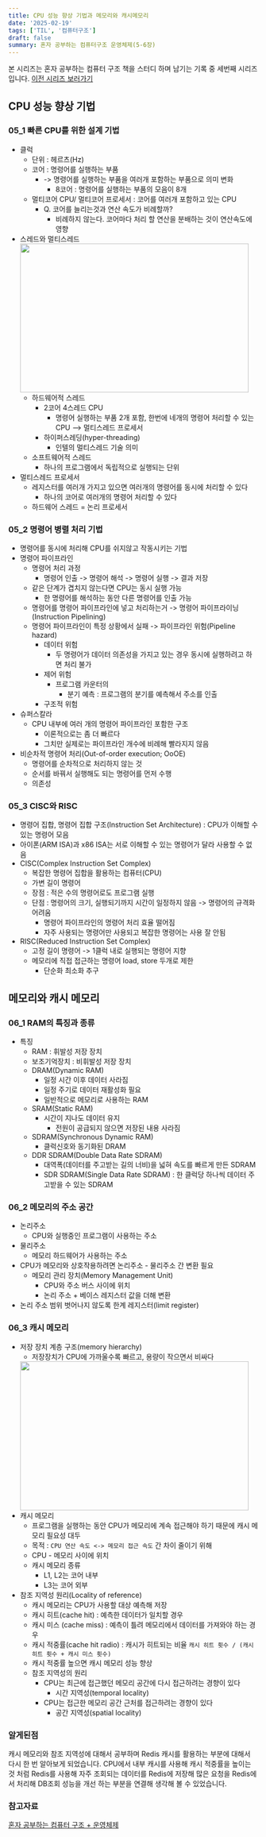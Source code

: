 ```yaml
---
title: CPU 성능 향상 기법과 메모리와 캐시메모리
date: '2025-02-19'
tags: ['TIL', '컴퓨터구조']
draft: false
summary: 혼자 공부하는 컴퓨터구조 운영체제(5-6장)
---
```

본 시리즈는 혼자 공부하는 컴퓨터 구조 책을 스터디 하며 남기는 기록 중 세번째 시리즈 입니다.
[이전 시리즈 보러가기](https://liv-blog.vercel.app/blog/TIL_20250212)

## CPU 성능 향상 기법

### 05_1 빠른 CPU를 위한 설계 기법

- 클럭
	- 단위 : 헤르츠(Hz)
	- 코어 : 명령어를 실행하는 부품
		- -> 명령어를 실행하는 부품을 여러개 포함하는 부품으로 의미 변화
			- 8코어 : 명령어를 실행하는 부품의 모음이 8개
	- 멀티코어 CPU/ 멀티코어 프로세서 : 코어를 여러개 포함하고 있는 CPU
		- Q. 코어를 늘리는것과 연산 속도가 비례할까?
			- 비례하지 않는다. 코어마다 처리 할 연산을 분배하는 것이 연산속도에 영향
- 스레드와 멀티스레드
	<img width="460" height="300" src="/static/images/project/type_of_thread.png"/>
	- 하드웨어적 스레드
		- 2코어 4스레드 CPU 
			- 명령어 실행하는 부품 2개 포함, 한번에 네개의 명령어 처리할 수 있는 CPU
				--> 멀티스레드 프로세서
		- 하이퍼스레딩(hyper-threading)
			- 인텔의 멀티스레드 기술 의미
	- 소프트웨어적 스레드
		- 하나의 프로그램에서 독립적으로 실행되는 단위
- 멀티스레드 프로세서
	- 레지스터를 여러개 가지고 있으면 여러개의 명령어를 동시에 처리할 수 있다
		- 하나의 코어로 여러개의 명령어 처리할 수 있다
	- 하드웨어 스레드 = 논리 프로세서

### 05_2 명령어 병렬 처리 기법

- 명령어를 동시에 처리해 CPU를 쉬지않고 작동시키는 기법
- 명령어 파이프라인
	- 명령어 처리 과정
		- 명령어 인출 -> 명령어 해석 -> 명령어 실행 -> 결과 저장
	- 같은 단계가 겹치지 않는다면 CPU는 동시 실행 가능
		- 한 명령어를 해석하는 동안 다른 명령어를 인출 가능
	- 명령어를 명령어 파이프라인에 넣고 처리하는거 -> 명령어 파이프라이닝(Instruction Pipelining)
	- 명령어 파이프라인이 특정 상황에서 실패 -> 파이프라인 위험(Pipeline hazard)
		- 데이터 위험
			- 두 명령어가 데이터 의존성을 가지고 있는 경우 동시에 실행하려고 하면 처리 불가
		- 제어 위험
			- 프로그램 카운터의
				- 분기 예측 : 프로그램의 분기를 예측해서 주소를 인출
		- 구조적 위험
- 슈퍼스칼라
	- CPU 내부에 여러 개의 명령어 파이프라인 포함한 구조
		- 이론적으로는 좀 더 빠르다
		- 그치만 실제로는 파이프라인 개수에 비례해 빨라지지 않음
- 비순차적 명령어 처리(Out-of-order execution; OoOE)
	- 명령어를 순차적으로 처리하지 않는 것
	- 순서를 바꿔서 실행해도 되는 명령어를 먼저 수행
	- 의존성

### 05_3 CISC와 RISC

- 명령어 집합, 명령어 집합 구조(Instruction Set Architecture) : CPU가 이해할 수 있는 명령어 모음
- 아이폰(ARM ISA)과 x86 ISA는 서로 이해할 수 있는 명령어가 달라 사용할 수 없음
- CISC(Complex Instruction Set Complex)
	- 복잡한 명령어 집합을 활용하는 컴퓨터(CPU)
	- 가변 길이 명령어
	- 장점 : 적은 수의 명령어로도 프로그램 실행
	- 단점 : 명령어의 크기, 실행되기까지 시간이 일정하지 않음 -> 명령어의 규격화 어려움
		- 명령어 파이프라인의 명령어 처리 효율 떨어짐
		- 자주 사용되는 명령어만 사용되고 복잡한 명령어는 사용 잘 안됨
- RISC(Reduced Instruction Set Complex)
	- 고정 길이 명령어 -> 1클럭 내로 실행되는 명령어 지향
	- 메모리에 직접 접근하는 명령어 load, store 두개로 제한
		- 단순화 최소화 추구

## 메모리와 캐시 메모리

### 06_1 RAM의 특징과 종류

- 특징
	- RAM : 휘발성 저장 장치
	- 보조기억장치 : 비휘발성 저장 장치
	- DRAM(Dynamic RAM)
		- 일정 시간 이후 데이터 사라짐
		- 일정 주기로 데이터 재활성화 필요
		- 일반적으로 메모리로 사용하는 RAM
	- SRAM(Static RAM)
		- 시간이 지나도 데이터 유지
			- 전원이 공급되지 않으면 저장된 내용 사라짐
	- SDRAM(Synchronous Dynamic RAM)
		- 클럭신호와 동기화된 DRAM
	- DDR SDRAM(Double Data Rate SDRAM)
		- 대역폭(데이터를 주고받는 길의 너비)을 넓혀 속도를 빠르게 만든 SDRAM
		- SDR SDRAM(Single Data Rate SDRAM) : 한 클럭당 하나씩 데이터 주고받을 수 있는 SDRAM

### 06_2 메모리의 주소 공간

- 논리주소
	- CPU와 실행중인 프로그램이 사용하는 주소
- 물리주소
	- 메모리 하드웨어가 사용하는 주소
- CPU가 메모리와 상호작용하려면 논리주소 - 물리주소 간 변환 필요
	-  메모리 관리 장치(Memory Management Unit)
		- CPU와 주소 버스 사이에 위치
		- 논리 주소 + 베이스 레지스터 값을 더해 변환
- 논리 주소 범위 벗어나지 않도록 한계 레지스터(limit register)

### 06_3 캐시 메모리

- 저장 장치 계층 구조(memory hierarchy)
	- 저장장치가 CPU에 가까울수록 빠르고, 용량이 작으면서 비싸다
	<img width="460" height="300" src="/static/images/project/cache_memory.png"/>
- 캐시 메모리
	- 프로그램을 실행하는 동안 CPU가 메모리에 계속 접근해야 하기 때문에 캐시 메모리 필요성 대두
	- 목적 : `CPU 연산 속도 <-> 메모리 접근 속도` 간 차이 줄이기 위해
	- CPU - 메모리 사이에 위치
	- 캐시 메모리 종류
		- L1, L2는 코어 내부
		- L3는 코어 외부
- 참조 지역성 원리(Locality of reference)
	- 캐시 메모리는 CPU가 사용할 대상 예측해 저장
	- 캐시 히트(cache hit) : 예측한 데이터가 일치할 경우 
	- 캐시 미스 (cache miss) : 예측이 틀려 메모리에서 데이터를 가져와야 하는 경우
	- 캐시 적중률(cache hit radio) : 캐시가 히트되는 비율
		`캐시 히트 횟수 / (캐시 히트 횟수 + 캐시 미스 횟수)`
	- 캐시 적중률 높으면 캐시 메모리 성능 향상
	- 참조 지역성의 원리
		- CPU는 최근에 접근했던 메모리 공간에 다시 접근하려는 경향이 있다
			- 시간 지역성(temporal locality)
		- CPU는 접근한 메모리 공간 근처를 접근하려는 경향이 있다
			- 공간 지역성(spatial locality)

### 알게된점

캐시 메모리와 참조 지역성에 대해서 공부하며 Redis 캐시를 활용하는 부분에 대해서 다시 한 번 알아보게 되었습니다. CPU에서 내부 캐시를 사용해 캐시 적중률을 높이는 것 처럼 Redis를 사용해 자주 조회되는 데이터를 Redis에 저장해 많은 요청을 Redis에서 처리해 DB조회 성능을 개선 하는 부분을 연결해 생각해 볼 수 있었습니다.

### 참고자료

[혼자 공부하는 컴퓨터 구조 + 운영체제](https://www.aladin.co.kr/shop/wproduct.aspx?ItemId=299014282)<br></br>